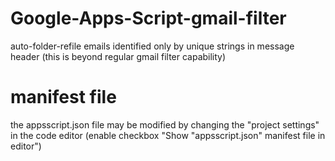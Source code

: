 # Google-Apps-Script-gmail-filter
auto-folder-refile emails identified only by unique strings in message header (this is beyond regular gmail filter capability)

# manifest file
the appsscript.json file may be modified by changing the "project settings" in the code editor (enable checkbox "Show "appsscript.json" manifest file in editor")
